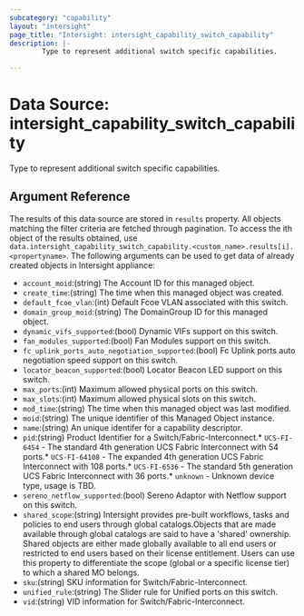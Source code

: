 ```yaml
---
subcategory: "capability"
layout: "intersight"
page_title: "Intersight: intersight_capability_switch_capability"
description: |-
        Type to represent additional switch specific capabilities.

---
```


# Data Source: intersight_capability_switch_capability
Type to represent additional switch specific capabilities.
## Argument Reference
The results of this data source are stored in `results` property.
All objects matching the filter criteria are fetched through pagination.
To access the ith object of the results obtained, use `data.intersight_capability_switch_capability.<custom_name>.results[i].<propertyname>`.
The following arguments can be used to get data of already created objects in Intersight appliance:
* `account_moid`:(string) The Account ID for this managed object. 
* `create_time`:(string) The time when this managed object was created. 
* `default_fcoe_vlan`:(int) Default Fcoe VLAN associated with this switch. 
* `domain_group_moid`:(string) The DomainGroup ID for this managed object. 
* `dynamic_vifs_supported`:(bool) Dynamic VIFs support on this switch. 
* `fan_modules_supported`:(bool) Fan Modules support on this switch. 
* `fc_uplink_ports_auto_negotiation_supported`:(bool) Fc Uplink ports auto negotiation speed support on this switch. 
* `locator_beacon_supported`:(bool) Locator Beacon LED support on this switch. 
* `max_ports`:(int) Maximum allowed physical ports on this switch. 
* `max_slots`:(int) Maximum allowed physical slots on this switch. 
* `mod_time`:(string) The time when this managed object was last modified. 
* `moid`:(string) The unique identifier of this Managed Object instance. 
* `name`:(string) An unique identifer for a capability descriptor. 
* `pid`:(string) Product Identifier for a Switch/Fabric-Interconnect.* `UCS-FI-6454` - The standard 4th generation UCS Fabric Interconnect with 54 ports.* `UCS-FI-64108` - The expanded 4th generation UCS Fabric Interconnect with 108 ports.* `UCS-FI-6536` - The standard 5th generation UCS Fabric Interconnect with 36 ports.* `unknown` - Unknown device type, usage is TBD. 
* `sereno_netflow_supported`:(bool) Sereno Adaptor with Netflow support on this switch. 
* `shared_scope`:(string) Intersight provides pre-built workflows, tasks and policies to end users through global catalogs.Objects that are made available through global catalogs are said to have a 'shared' ownership. Shared objects are either made globally available to all end users or restricted to end users based on their license entitlement. Users can use this property to differentiate the scope (global or a specific license tier) to which a shared MO belongs. 
* `sku`:(string) SKU information for Switch/Fabric-Interconnect. 
* `unified_rule`:(string) The Slider rule for Unified ports on this switch. 
* `vid`:(string) VID information for Switch/Fabric-Interconnect. 
 
